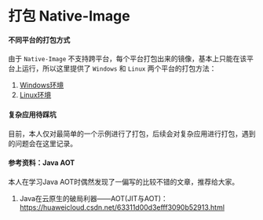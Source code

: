 # 打包 Native-Image

#### 不同平台的打包方式

由于 `Native-Image` 不支持跨平台，每个平台打包出来的镜像，基本上只能在该平台上运行，所以这里提供了 `Windows` 和 `Linux` 两个平台的打包方法：
1. [Windows环境](native-image/native-image-windows.md)
2. [Linux环境](native-image/native-image-linux.md)


#### 复杂应用待踩坑

目前，本人仅对最简单的一个示例进行了打包，后续会对复杂应用进行打包，遇到的问题会在这里记录。


#### 参考资料：Java AOT

本人在学习Java AOT时偶然发现了一偏写的比较不错的文章，推荐给大家。

1. Java在云原生的破局利器——AOT(JIT与AOT)：https://huaweicloud.csdn.net/63311d00d3efff3090b52913.html
